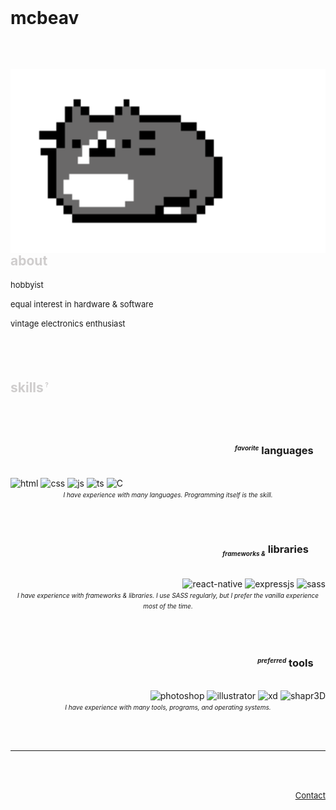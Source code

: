 
<br>

<h1>mcbeav</h1>

<br>

<div>

<img  align="left"  width="600"  alt=""  src="https://raw.githubusercontent.com/mcbeav/readme.photos/refs/heads/main/readme/readme.png"/>  

<h2><font color="#CFCDCD">about</font></h2>

<font size="2">hobbyist</font>

<font size="2">equal interest in hardware & software</font>

<font size="2">vintage electronics enthusiast</font>

</small>

</div>

<br><br>  

<h2 align="left"><font color="#CFCDCD">skills<sup><font size="1"> ?</font></sup></font></h2>

<br><br>

<h3 align="right"><sup><i><font size="1">favorite</font></i></sup> languages &nbsp;&nbsp;&nbsp;&nbsp;</h3>

<br>

<img  src = "https://img.shields.io/badge/HTML5-E34F26?style=for-the-badge&logo=html5&logoColor=white"  alt = "html" />
<img  src = "https://img.shields.io/badge/CSS3-1572B6?style=for-the-badge&logo=css&logoColor=white"  alt = "css" />
<img  src = "https://img.shields.io/badge/JavaScript-323330?style=for-the-badge&logo=javascript&logoColor=F7DF1E"  alt = "js" />
<img  src = "https://img.shields.io/badge/TypeScript-007ACC?style=for-the-badge&logo=typescript&logoColor=white"  alt = "ts" />
<img  src = "https://img.shields.io/badge/C-4232a8?style=for-the-badge&logo=C&logoColor=white"  alt = "C" />

<br>

<center><font size="1"><i>I have experience with many languages. Programming itself is the skill.</i></font></center>

<br><br>

<div align="right">

<h3 align="right"><sub><i><font size="1">frameworks &</font></i></sub> libraries &nbsp;&nbsp;&nbsp;&nbsp;&nbsp;&nbsp;</h3>

<br>

<img  src = "https://img.shields.io/badge/react-%2320232a.svg?style=for-the-badge&logo=react&logoColor=%2361DAFB"  alt = "react-native" />
<img  src = "https://img.shields.io/badge/express.js-%23404d59.svg?style=for-the-badge&logo=express&logoColor=%2361DAFB"  alt = "expressjs" />
<img  src = "https://img.shields.io/badge/sass-%23FF0A8C.svg?style=for-the-badge&logo=sass&logoColor=white"  alt = "sass" />

<br>

<center><font size="1"><i>I have experience with frameworks & libraries. I use SASS regularly, but I prefer the vanilla experience most of the time.</i></font></center>

<br><br>

<h3 align="right"><sup><i><font size="1">preferred</font></i></sup> tools &nbsp;&nbsp;&nbsp;&nbsp;</h3>

<br>

<img  src = "https://img.shields.io/badge/adobe%20photoshop-%2331A8FF.svg?style=for-the-badge&logo=adobe%20photoshop&logoColor=white"  alt = "photoshop" />
<img  src = "https://img.shields.io/badge/adobe%20illustrator-%23FF9A00.svg?style=for-the-badge&logo=adobe%20illustrator&logoColor=white"  alt = "illustrator" />
<img  src = "https://img.shields.io/badge/adobe%20XD-%23ff007b.svg?style=for-the-badge&logo=adobe%20illustrator&logoColor=white"  alt = "xd" />
<img  src = "https://img.shields.io/badge/shapr3d-%2331A8FF.svg?style=for-the-badge&logo=shapr3d&logoColor=white"  alt = "shapr3D" />

<br>

<center><font size="1"><i>I have experience with many tools, programs, and operating systems.</i></font></center>

<br><br>

<hr>

<br><br>

<div align="right">

<font size="2"><a href="mailto:hello@mcbeav.me">Contact</a></font>

</div>
